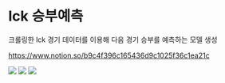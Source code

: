 # lck 승부예측

크롤링한 lck 경기 데이터를 이용해 다음 경기 승부를 예측하는 모델 생성

https://www.notion.so/b9c4f396c165436d9c1025f36c1ea21c

<img src="https://img.shields.io/badge/Jupyter-F37626?style=flat-square&logo=jupyter&logoColor=white"/> <img src="https://img.shields.io/badge/PySpark-E25A1C?style=flat-square&logo=apachespark&logoColor=white"/> <img src="https://img.shields.io/badge/Hadoop-66CCFF?style=flat-square&logo=apachehadoop&logoColor=white"/>
